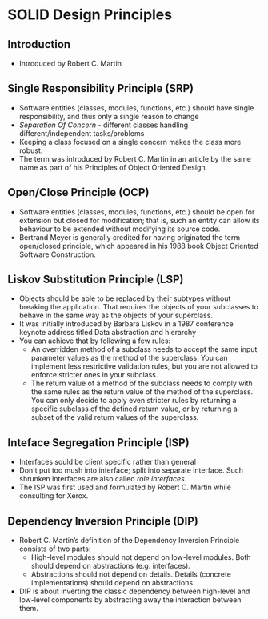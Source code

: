 # SOLID Design Principles

## Introduction

* Introduced by Robert C. Martin

## Single Responsibility Principle (SRP)

* Software entities (classes, modules, functions, etc.) should have single responsibility, and thus only a single reason to change
* _Separation Of Concern_ - different classes handling different/independent tasks/problems
* Keeping a class focused on a single concern makes the class more robust.
* The term was introduced by Robert C. Martin in an article by the same name as part of his Principles of Object Oriented Design

## Open/Close Principle (OCP)

* Software entities (classes, modules, functions, etc.) should be open for extension but closed for modification; that is, such an entity can allow its behaviour to be extended without modifying its source code.
* Bertrand Meyer is generally credited for having originated the term open/closed principle, which appeared in his 1988 book Object Oriented Software Construction.

## Liskov Substitution Principle (LSP)

* Objects should be able to be replaced by their subtypes without breaking the application. That requires the objects of your subclasses to behave in the same way as the objects of your superclass.
* It was initially introduced by Barbara Liskov in a 1987 conference keynote address titled Data abstraction and hierarchy
* You can achieve that by following a few rules:
  * An overridden method of a subclass needs to accept the same input parameter values as the method of the superclass. You can implement less restrictive validation rules, but you are not allowed to enforce stricter ones in your subclass.
  * The return value of a method of the subclass needs to comply with the same rules as the return value of the method of the superclass. You can only decide to apply even stricter rules by returning a specific subclass of the defined return value, or by returning a subset of the valid return values of the superclass.

## Inteface Segregation Principle (ISP)

* Interfaces sould be client specific rather than general
* Don't put too mush into interface; split into separate interface. Such shrunken interfaces are also called _role interfaces_.
* The ISP was first used and formulated by Robert C. Martin while consulting for Xerox.

## Dependency Inversion Principle (DIP)

* Robert C. Martin’s definition of the Dependency Inversion Principle consists of two parts:
  * High-level modules should not depend on low-level modules. Both should depend on abstractions (e.g. interfaces).
  * Abstractions should not depend on details. Details (concrete implementations) should depend on abstractions.
* DIP is about inverting the classic dependency between high-level and low-level components by abstracting away the interaction between them.
